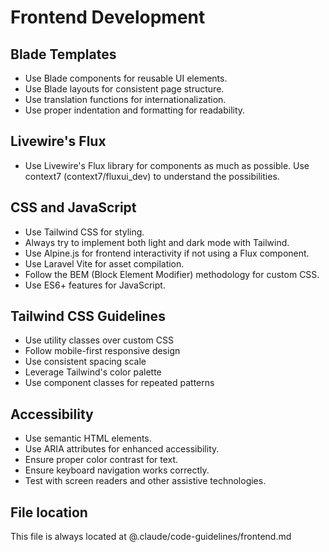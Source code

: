 # Frontend Development

## Blade Templates

- Use Blade components for reusable UI elements.
- Use Blade layouts for consistent page structure.
- Use translation functions for internationalization.
- Use proper indentation and formatting for readability.

## Livewire's Flux

- Use Livewire's Flux library for components as much as possible. Use context7 (context7/fluxui_dev) to understand the possibilities.

## CSS and JavaScript

- Use Tailwind CSS for styling.
- Always try to implement both light and dark mode with Tailwind.
- Use Alpine.js for frontend interactivity if not using a Flux component.
- Use Laravel Vite for asset compilation.
- Follow the BEM (Block Element Modifier) methodology for custom CSS.
- Use ES6+ features for JavaScript.

## Tailwind CSS Guidelines

- Use utility classes over custom CSS
- Follow mobile-first responsive design
- Use consistent spacing scale
- Leverage Tailwind's color palette
- Use component classes for repeated patterns

## Accessibility

- Use semantic HTML elements.
- Use ARIA attributes for enhanced accessibility.
- Ensure proper color contrast for text.
- Ensure keyboard navigation works correctly.
- Test with screen readers and other assistive technologies.

## File location

This file is always located at @.claude/code-guidelines/frontend.md

